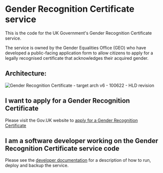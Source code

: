 
# Gender Recognition Certificate service
This is the code for the UK Government's Gender Recognition Certificate service.

The service is owned by the Gender Equalities Office (GEO) who have developed a public-facing application form to allow citizens to apply for a legally recognised certificate that acknowledges their acquired gender.

## Architecture: 
![Gender Recognition Certificate - target arch v6 - 100622 - HLD revision](https://user-images.githubusercontent.com/4855328/173044363-9e698ffd-2a31-4841-8e8e-fb9a5a5e1723.png)

## I want to apply for a Gender Recognition Certificate
Please visit the Gov.UK website to [apply for a Gender Recognition Certificate](https://www.gov.uk/apply-gender-recognition-certificate)

## I am a software developer working on the Gender Recognition Certificate service code
Please see the [developer documentation](./documentation/README.md) for a description of how to run, deploy and backup the service.

